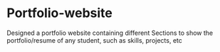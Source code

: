 # Portfolio-website
Designed a portfolio website containing different Sections to show the portfolio/resume of any student, such  as skills, projects, etc
